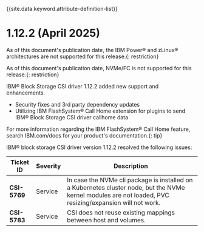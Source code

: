 
{{site.data.keyword.attribute-definition-list}}

# 1.12.2 (April 2025)

As of this document's publication date, the IBM Power® and zLinux® architectures are not supported for this release.{: restriction}

As of this document's publication date, NVMe/FC is not supported for this release.{: restriction}

IBM® Block Storage CSI driver 1.12.2 added new support and enhancements.
- Security fixes and 3rd party dependency updates
- Utilizing IBM FlashSystem® Call Home extension for plugins to send IBM® Block Storage CSI driver callhome data

For more information regarding the IBM FlashSystem® Call Home feature, search IBM.com/docs for your product's documentation.{: tip}

IBM® block storage CSI driver version 1.12.2 resolved the following issues:

|Ticket ID|Severity|Description|
|---------|--------|-----------|
|**CSI-5769**|Service|In case the NVMe cli package is installed on a Kubernetes cluster node, but the NVMe kernel modules are not loaded, PVC resizing/expansion will not work.|
|**CSI-5783**|Service|CSI does not reuse existing mappings between host and volumes.|
